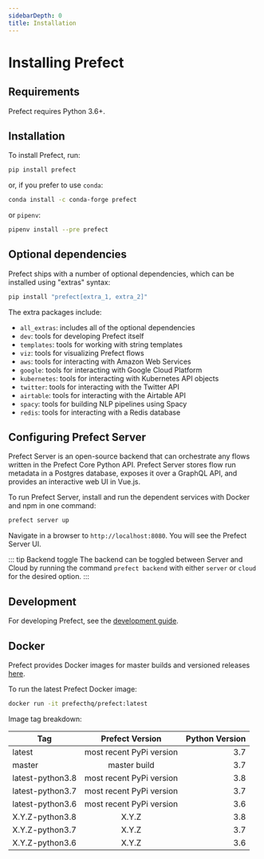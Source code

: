 ```yaml
---
sidebarDepth: 0
title: Installation
---
```


# Installing Prefect

## Requirements

Prefect requires Python 3.6+.

## Installation

To install Prefect, run:

```bash
pip install prefect
```

or, if you prefer to use `conda`:

```bash
conda install -c conda-forge prefect
```

or `pipenv`:

```bash
pipenv install --pre prefect
```

## Optional dependencies

Prefect ships with a number of optional dependencies, which can be installed using "extras" syntax:

```bash
pip install "prefect[extra_1, extra_2]"
```

The extra packages include:

- `all_extras`: includes all of the optional dependencies
- `dev`: tools for developing Prefect itself
- `templates`: tools for working with string templates
- `viz`: tools for visualizing Prefect flows
- `aws`: tools for interacting with Amazon Web Services
- `google`: tools for interacting with Google Cloud Platform
- `kubernetes`: tools for interacting with Kubernetes API objects
- `twitter`: tools for interacting with the Twitter API
- `airtable`: tools for interacting with the Airtable API
- `spacy`: tools for building NLP pipelines using Spacy
- `redis`: tools for interacting with a Redis database

## Configuring Prefect Server

Prefect Server is an open-source backend that can orchestrate any flows written in the Prefect Core Python API. Prefect Server stores flow run metadata in a Postgres database, exposes it over a GraphQL API, and provides an interactive web UI in Vue.js.

To run Prefect Server, install and run the dependent services with Docker and npm in one command:

```bash
prefect server up
```

Navigate in a browser to `http://localhost:8080`. You will see the Prefect Server UI.

::: tip Backend toggle
The backend can be toggled between Server and Cloud by running the command `prefect backend` with either `server` or `cloud` for the desired option.
:::

## Development

For developing Prefect, see the [development guide](../development/overview.md).

## Docker

Prefect provides Docker images for master builds and versioned releases [here](https://hub.docker.com/r/prefecthq/prefect).

To run the latest Prefect Docker image:

```bash
docker run -it prefecthq/prefect:latest
```

Image tag breakdown:

| Tag              | Prefect Version          | Python Version |
|------------------|:------------------------:|---------------:|
| latest           | most recent PyPi version |            3.7 |
| master           | master build             |            3.7 |
| latest-python3.8 | most recent PyPi version |            3.8 |
| latest-python3.7 | most recent PyPi version |            3.7 |
| latest-python3.6 | most recent PyPi version |            3.6 |
| X.Y.Z-python3.8  | X.Y.Z                    |            3.8 |
| X.Y.Z-python3.7  | X.Y.Z                    |            3.7 |
| X.Y.Z-python3.6  | X.Y.Z                    |            3.6 |